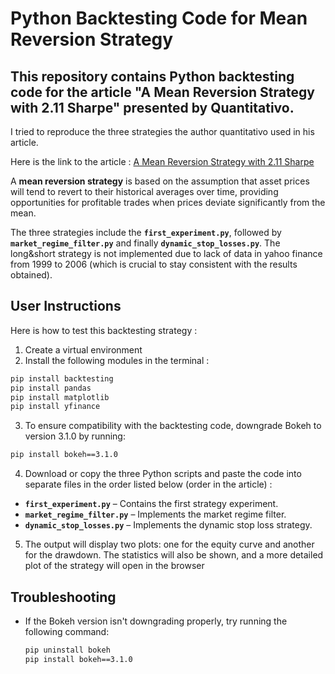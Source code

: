 # Python Backtesting Code for Mean Reversion Strategy

## This repository contains Python backtesting code for the article "A Mean Reversion Strategy with 2.11 Sharpe" presented by Quantitativo. 
I tried to reproduce the three strategies the author quantitativo used in his article. 

Here is the link to the article : [A Mean Reversion Strategy with 2.11 Sharpe](https://www.quantitativo.com/p/a-mean-reversion-strategy-with-211)

A **mean reversion strategy** is based on the assumption that asset prices will tend to revert to their historical averages over time, providing opportunities for profitable trades when prices deviate significantly from the mean.

The three strategies include the **`first_experiment.py`**, followed by **`market_regime_filter.py`** and finally **`dynamic_stop_losses.py`**. The long&short strategy is not implemented due to lack of data in yahoo finance from 1999 to 2006 (which is crucial to stay consistent with the results obtained).

## User Instructions
Here is how to test this backtesting strategy : 
1. Create a virtual environment
2. Install the following modules in the terminal : 
```bash
pip install backtesting
pip install pandas
pip install matplotlib
pip install yfinance
```
3. To ensure compatibility with the backtesting code, downgrade Bokeh to version 3.1.0 by running:
```bash
pip install bokeh==3.1.0
```
4. Download or copy the three Python scripts and paste the code into separate files in the order listed below (order in the article) : 
- **`first_experiment.py`** – Contains the first strategy experiment.
- **`market_regime_filter.py`** – Implements the market regime filter.
- **`dynamic_stop_losses.py`** – Implements the dynamic stop loss strategy.
5. The output will display two plots: one for the equity curve and another for the drawdown. The statistics will also be shown, and a more detailed plot of the strategy will open in the browser
## Troubleshooting
- If the Bokeh version isn't downgrading properly, try running the following command:
  ```bash
  pip uninstall bokeh
  pip install bokeh==3.1.0  
